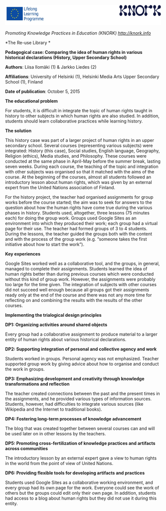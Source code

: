 <img src="images\51e115ea60071dffd1dc8b8878da6e3969c7f038/media/image1.png" width="624" height="65" />

*Promoting Knowledge Practices in Education (KNORK) http://knork.info*

*The Re-use Library *

**Pedagogical case: Comparing the idea of human rights in various historical declarations (History, Upper Secondary School)**

**Authors**: Liisa Ilomäki (1) & Jarkko Liedes (2)

**Affiliations**: University of Helsinki (1), Helsinki Media Arts Upper Secondary School (1), Finland

**Date of publication**: October 5, 2015

**The educational problem**

For students, it is difficult in integrate the topic of human rights taught in history to other subjects in which human rights are also studied. In addition, students should learn collaborative practices while learning history.

**The solution**

This history case was part of a larger project of human rights in an upper secondary school. Several courses (representing various subjects) were integrated: History (this case), Social studies, English language, Geography, Religion (ethics), Media studies, and Philosophy. These courses were conducted at the same phase in April-May before the summer break, lasting seven weeks. During each course, the teaching of the topic and integration with other subjects was organised so that it matched with the aims of the course. At the beginning of the courses, almost all students followed an introductory lesson about human rights, which was given by an external expert from the United Nations association of Finland.

For the history project, the teacher had organised assignments for group works before the course started; the aim was to seek for answers to the question about how the human rights have come true during the various phases in history. Students used, altogether, three lessons (75 minutes each) for doing the group work. Groups used Google Sites as an environment into which they produced their work; each group had a virtual page for their use. The teacher had formed groups of 3 to 4 students. During the lessons, the teacher guided the groups both with the content and with the process of the group work (e.g. “someone takes the first initiative about how to start the work”).

**Key experiences**

Google Sites worked well as a collaborative tool, and the groups, in general, managed to complete their assignments. Students learned the idea of human rights better than during previous courses which were conducted without this kind of group work. However, the assignments were probably too large for the time given. The integration of subjects with other courses did not succeed well enough because all groups got their assignments ready only at the end of the course and there was not any more time for reflecting on and combining the results with the results of the other courses.

**Implementing the trialogical design principles**

**DP1: Organizing activities around shared objects**

Every group had a collaborative assignment to produce material to a larger entity of human rights about various historical declarations.

**DP2: Supporting integration of personal and collective agency and work**

Students worked in groups. Personal agency was not emphasized. Teacher supported group work by giving advice about how to organise and conduct the work in groups.

**DP3: Emphasizing development and creativity through knowledge transformations and reflection**

The teacher created connections between the past and the present times in the assignments, and he provided various types of information sources. Students, however, had difficulties to integrate various sources (like Wikipedia and the Internet to traditional books).

**DP4: Fostering long-term processes of knowledge advancement**

The blog that was created together between several courses can and will be used later on in other lessons by the teachers.

**DP5: Promoting cross-fertilization of knowledge practices and artifacts across communities**

The introductory lesson by an external expert gave a view to human rights in the world from the point of view of United Nations.

**DP6: Providing flexible tools for developing artifacts and practices**

Students used Google Sites as a collaborative working environment, and every group had its own page for the work. Everyone could see the work of others but the groups could edit only their own page. In addition, students had access to a blog about human rights but they did not use it during this entity.
